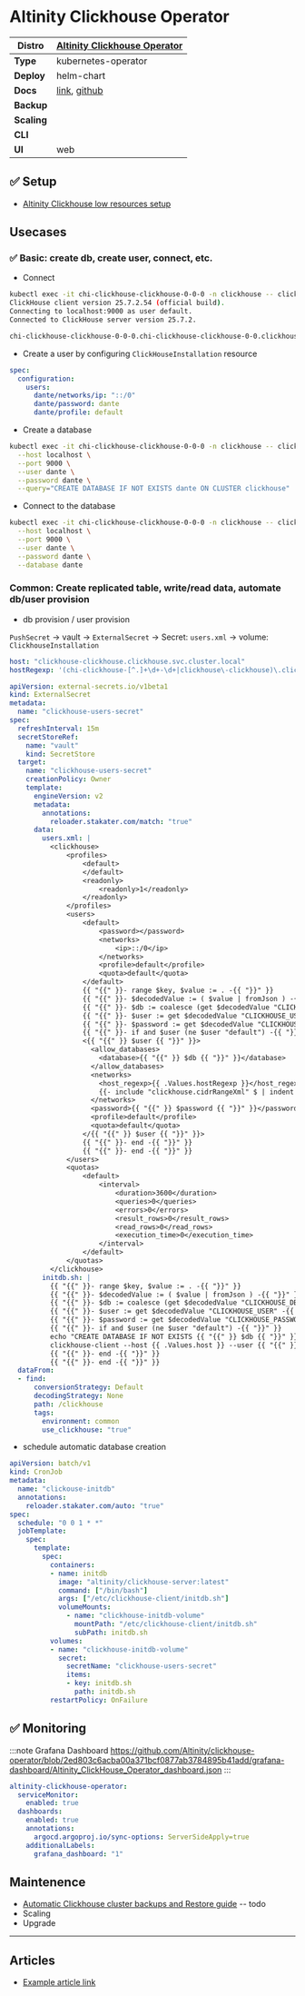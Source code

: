 # Altinity Clickhouse Operator

|**Distro**|[Altinity Clickhouse Operator](https://altinity.com/kubernetes-operator/)|
|-|-|
|**Type**|kubernetes-operator|
|**Deploy**|helm-chart|
|**Docs**|[link](https://docs.altinity.com/altinitykubernetesoperator/), [github](https://github.com/Altinity/clickhouse-operator/tree/master/docs)|
|**Backup**||
|**Scaling**||
|**CLI**||
|**UI**|web|

## :white_check_mark: Setup

* [Altinity Clickhouse low resources setup](./altinity-setup-low-resource.md)

## Usecases

### :white_check_mark: Basic: create db, create user, connect, etc.

- Connect

```bash
kubectl exec -it chi-clickhouse-clickhouse-0-0-0 -n clickhouse -- clickhouse-client
ClickHouse client version 25.7.2.54 (official build).
Connecting to localhost:9000 as user default.
Connected to ClickHouse server version 25.7.2.

chi-clickhouse-clickhouse-0-0-0.chi-clickhouse-clickhouse-0-0.clickhouse.svc.cluster.local :)
```

- Create a user by configuring `ClickHouseInstallation` resource

```yaml
spec:
  configuration:
    users:
      dante/networks/ip: "::/0"
      dante/password: dante
      dante/profile: default
```

- Create a database

```bash
kubectl exec -it chi-clickhouse-clickhouse-0-0-0 -n clickhouse -- clickhouse-client \
  --host localhost \
  --port 9000 \
  --user dante \
  --password dante \
  --query="CREATE DATABASE IF NOT EXISTS dante ON CLUSTER clickhouse"
```

- Connect to the database

```bash
kubectl exec -it chi-clickhouse-clickhouse-0-0-0 -n clickhouse -- clickhouse-client \
  --host localhost \
  --port 9000 \
  --user dante \
  --password dante \
  --database dante
```

### Common: Create replicated table, write/read data, automate db/user provision

- db provision / user provision

`PushSecret` -> vault -> `ExternalSecret` -> Secret: `users.xml` -> volume: `ClickhouseInstallation`

```yaml
host: "clickhouse-clickhouse.clickhouse.svc.cluster.local"
hostRegexp: '(chi-clickhouse-[^.]+\d+-\d+|clickhouse\-clickhouse)\.clickhouse\.svc\.cluster\.local$'
```

```yaml
apiVersion: external-secrets.io/v1beta1
kind: ExternalSecret
metadata:
  name: "clickhouse-users-secret"
spec:
  refreshInterval: 15m
  secretStoreRef:
    name: "vault"
    kind: SecretStore
  target:
    name: "clickhouse-users-secret"
    creationPolicy: Owner
    template:
      engineVersion: v2
      metadata:
        annotations:
          reloader.stakater.com/match: "true"
      data:
        users.xml: |
          <clickhouse>
              <profiles>
                  <default>
                  </default>
                  <readonly>
                      <readonly>1</readonly>
                  </readonly>
              </profiles>
              <users>
                  <default>
                      <password></password>
                      <networks>
                          <ip>::/0</ip>
                      </networks>
                      <profile>default</profile>
                      <quota>default</quota>
                  </default>
                  {{ "{{" }}- range $key, $value := . -{{ "}}" }}
                  {{ "{{" }}- $decodedValue := ( $value | fromJson ) -{{ "}}" }}
                  {{ "{{" }}- $db := coalesce (get $decodedValue "CLICKHOUSE_DB") (get $decodedValue "CLICKHOUSE_DB_NAME") (get $decodedValue "CLICKHOUSE_DATABASE") -{{ "}}" }}
                  {{ "{{" }}- $user := get $decodedValue "CLICKHOUSE_USER" -{{ "}}" }}
                  {{ "{{" }}- $password := get $decodedValue "CLICKHOUSE_PASSWORD" -{{ "}}" }}
                  {{ "{{" }}- if and $user (ne $user "default") -{{ "}}" }}
                  <{{ "{{" }} $user {{ "}}" }}>
                    <allow_databases>
                      <database>{{ "{{" }} $db {{ "}}" }}</database>
                    </allow_databases>
                    <networks>
                      <host_regexp>{{ .Values.hostRegexp }}</host_regexp>
                      {{- include "clickhouse.cidrRangeXml" $ | indent 22 }}
                    </networks>
                    <password>{{ "{{" }} $password {{ "}}" }}</password>
                    <profile>default</profile>
                    <quota>default</quota>
                  </{{ "{{" }} $user {{ "}}" }}>
                  {{ "{{" }}- end -{{ "}}" }}
                  {{ "{{" }}- end -{{ "}}" }}
              </users>
              <quotas>
                  <default>
                      <interval>
                          <duration>3600</duration>
                          <queries>0</queries>
                          <errors>0</errors>
                          <result_rows>0</result_rows>
                          <read_rows>0</read_rows>
                          <execution_time>0</execution_time>
                      </interval>
                  </default>
              </quotas>
          </clickhouse>
        initdb.sh: |
          {{ "{{" }}- range $key, $value := . -{{ "}}" }}
          {{ "{{" }}- $decodedValue := ( $value | fromJson ) -{{ "}}" }}
          {{ "{{" }}- $db := coalesce (get $decodedValue "CLICKHOUSE_DB") (get $decodedValue "CLICKHOUSE_DB_NAME") (get $decodedValue "CLICKHOUSE_DATABASE") -{{ "}}" }}
          {{ "{{" }}- $user := get $decodedValue "CLICKHOUSE_USER" -{{ "}}" }}
          {{ "{{" }}- $password := get $decodedValue "CLICKHOUSE_PASSWORD" -{{ "}}" }}
          {{ "{{" }}- if and $user (ne $user "default") -{{ "}}" }}
          echo "CREATE DATABASE IF NOT EXISTS {{ "{{" }} $db {{ "}}" }} ON CLUSTER clickhouse" ;
          clickhouse-client --host {{ .Values.host }} --user {{ "{{" }} $user {{ "}}" }} --password {{ "{{" }} $password {{ "}}" }} --query="CREATE DATABASE IF NOT EXISTS {{ "{{" }} $db {{ "}}" }} ON CLUSTER clickhouse" ;
          {{ "{{" }}- end -{{ "}}" }}
          {{ "{{" }}- end -{{ "}}" }}
  dataFrom:
  - find:
      conversionStrategy: Default
      decodingStrategy: None
      path: /clickhouse
      tags:
        environment: common
        use_clickhouse: "true"
```

- schedule automatic database creation

```yaml
apiVersion: batch/v1
kind: CronJob
metadata:
  name: "clickouse-initdb"
  annotations:
    reloader.stakater.com/auto: "true"
spec:
  schedule: "0 0 1 * *"
  jobTemplate:
    spec:
      template:
        spec:
          containers:
          - name: initdb
            image: "altinity/clickhouse-server:latest"
            command: ["/bin/bash"]
            args: ["/etc/clickhouse-client/initdb.sh"]
            volumeMounts:
              - name: "clickhouse-initdb-volume"
                mountPath: "/etc/clickhouse-client/initdb.sh"
                subPath: initdb.sh
          volumes:
          - name: "clickhouse-initdb-volume"
            secret:
              secretName: "clickhouse-users-secret"
              items:
              - key: initdb.sh
                path: initdb.sh
          restartPolicy: OnFailure
```

## :white_check_mark: Monitoring

:::note Grafana Dashboard
https://github.com/Altinity/clickhouse-operator/blob/2ed803c6acba00a371bcf0877ab3784895b41add/grafana-dashboard/Altinity_ClickHouse_Operator_dashboard.json
:::

```yaml
altinity-clickhouse-operator:
  serviceMonitor:
    enabled: true
  dashboards:
    enabled: true
    annotations:
      argocd.argoproj.io/sync-options: ServerSideApply=true
    additionalLabels:
      grafana_dashboard: "1"
```

## Maintenence

- [Automatic Clickhouse cluster backups and Restore guide](./altinity-automatic-backup.md) -- todo
- Scaling
- Upgrade

---

## Articles

* [Example article link](#)
